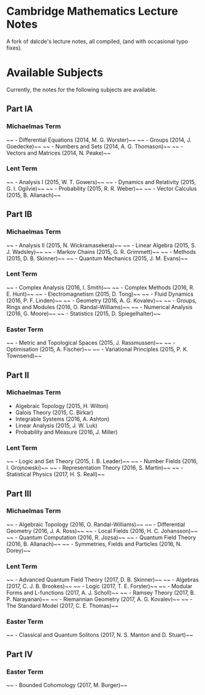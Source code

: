 # Cambridge Mathematics Lecture Notes

A fork of dalcde's lecture notes, all compiled, (and with occasional typo fixes).

# Available Subjects

Currently, the notes for the following subjects are available.

## Part IA
### Michaelmas Term
~~ - Differential Equations (2014, M. G. Worster)~~
~~ - Groups (2014, J. Goedecke)~~
~~ - Numbers and Sets (2014, A. G. Thomason)~~
~~ - Vectors and Matrices (2014, N. Peake)~~

### Lent Term
~~ - Analysis I (2015, W. T. Gowers)~~
~~ - Dynamics and Relativity (2015, G. I. Ogilvie)~~
~~ - Probability (2015, R. R. Weber)~~
~~ - Vector Calculus (2015, B. Allanach)~~

## Part IB
### Michaelmas Term
~~ - Analysis II (2015, N. Wickramasekera)~~
~~ - Linear Algebra (2015, S. J. Wadsley)~~
~~ - Markov Chains (2015, G. R. Grimmett)~~
~~ - Methods (2015, D. B. Skinner)~~
~~ - Quantum Mechanics (2015, J. M. Evans)~~

### Lent Term
~~ - Complex Analysis (2016, I. Smith)~~
~~ - Complex Methods (2016, R. E. Hunt)~~
~~ - Electromagnetism (2015, D. Tong)~~
~~ - Fluid Dynamics (2016, P. F. Linden)~~
~~ - Geometry (2016, A. G. Kovalev)~~
~~ - Groups, Rings and Modules (2016, O. Randal-Williams)~~
~~ - Numerical Analysis (2016, G. Moore)~~
~~ - Statistics (2015, D. Spiegelhalter)~~

### Easter Term
~~ - Metric and Topological Spaces (2015, J. Rassmussen)~~
~~ - Optimisation (2015, A. Fischer)~~
~~ - Variational Principles (2015, P. K. Townsend)~~

## Part II
### Michaelmas Term
 - Algebraic Topology (2015, H. Wilton)
 - Galois Theory (2015, C. Birkar)
 - Integrable Systems (2016, A. Ashton)
 - Linear Analysis (2015, J. W. Luk)
 - Probability and Measure (2016, J. Miller)

### Lent Term
~~ - Logic and Set Theory (2015, I. B. Leader)~~
~~ - Number Fields (2016, I. Grojnowski)~~
~~ - Representation Theory (2016, S. Martin)~~
~~ - Statistical Physics (2017, H. S. Reall)~~

## Part III
### Michaelmas Term
~~ - Algebraic Topology (2016, O. Randal-Williams)~~
~~ - Differential Geometry (2016, J. A. Ross)~~
~~ - Local Fields (2016, H. C. Johansson)~~
~~ - Quantum Computation (2016, R. Jozsa)~~
~~ - Quantum Field Theory (2016, B. Allanach)~~
~~ - Symmetries, Fields and Particles (2016, N. Dorey)~~

### Lent Term
~~ - Advanced Quantum Field Theory (2017, D. B. Skinner)~~
~~ - Algebras (2017, C. J. B. Brookes)~~
~~ - Logic (2017, T. E. Forster)~~
~~ - Modular Forms and L-functions (2017, A. J. Scholl)~~
~~ - Ramsey Theory (2017, B. P. Narayanan)~~
~~ - Riemannian Geometry (2017, A. G. Kovalev)~~
~~ - The Standard Model (2017, C. E. Thomas)~~

### Easter Term
~~ - Classical and Quantum Solitons (2017, N. S. Manton and D. Stuart)~~

## Part IV
### Easter Term
~~ - Bounded Cohomology (2017, M. Burger)~~
